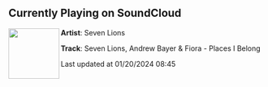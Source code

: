 ## Currently Playing on SoundCloud

[<img align="left" width="100" src="https://i1.sndcdn.com/artworks-9uFXZBAkwyLxkTGg-zF4jIg-t500x500.jpg">](https://soundcloud.com/seven-lions/seven-lions-andrew-bayer-fiora-places-i-belong-1)

**Artist**: Seven Lions 

**Track**: Seven Lions, Andrew Bayer & Fiora - Places I Belong

Last updated at 01/20/2024 08:45

